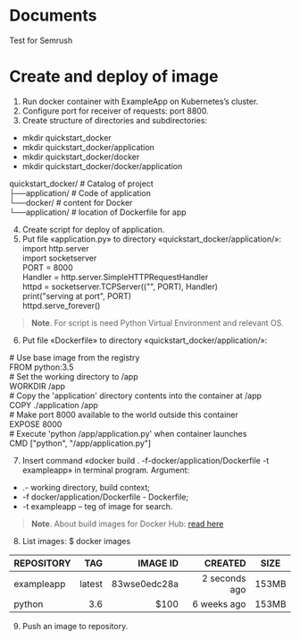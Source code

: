 # Documents
Test for Semrush
# Create and deploy of image
1. Run docker container with ExampleApp on Kubernetes’s cluster.
2. Configure port for receiver of requests: port 8800.
3. Create structure of directories and subdirectories:
  *	mkdir quickstart_docker
  *	mkdir quickstart_docker/application
  *	mkdir quickstart_docker/docker
  *	mkdir quickstart_docker/docker/application  
  
quickstart_docker/ # Catalog of project  
├──application/ # Code of application  
└──docker/ # content for Docker  
      └──application/ # location of Dockerfile for app 

4.	Create script for deploy of application.
5.	Put file «application.py» to directory «quickstart_docker/application/»:  
  import http.server  
  import socketserver  
  PORT = 8000  
  Handler = http.server.SimpleHTTPRequestHandler  
  httpd = socketserver.TCPServer((&quot;&quot;, PORT), Handler)  
  print(&quot;serving at port&quot;, PORT)  
  httpd.serve_forever()  
  
> **Note**. For script is need Python Virtual Environment and relevant OS.
6.	Put file «Dockerfile» to directory «quickstart_docker/application/»:  

\# Use base image from the registry  
FROM python:3.5  
\# Set the working directory to /app  
WORKDIR /app  
\# Copy the &#39;application&#39; directory contents into the container at /app  
COPY ./application /app  
\# Make port 8000 available to the world outside this container  
EXPOSE 8000  
\# Execute &#39;python /app/application.py&#39; when container launches  
CMD [&quot;python&quot;, &quot;/app/application.py&quot;] 


7.	Insert command «docker build . -f-docker/application/Dockerfile -t exampleapp» in terminal program. Argument:
* .- working directory, build context;
* -f docker/application/Dockerfile - Dockerfile;
* -t exampleapp – teg of image for search.
> **Note**. About build images for Docker Hub: [read here](http://docs.docker.com/engine/reference/builder/)
8.	List images:
$ docker images

| REPOSITORY     | TAG        | IMAGE ID     | CREATED       | SIZE    |
| :------------- | ---------: | -----------: | ------------: |:-------:|
| exampleapp     | latest     | 83wse0edc28a | 2 seconds ago | 153MB   |
| python         | 3.6        | $100         | 6 weeks ago   | 153MB   |


9.	Push an image to repository.
